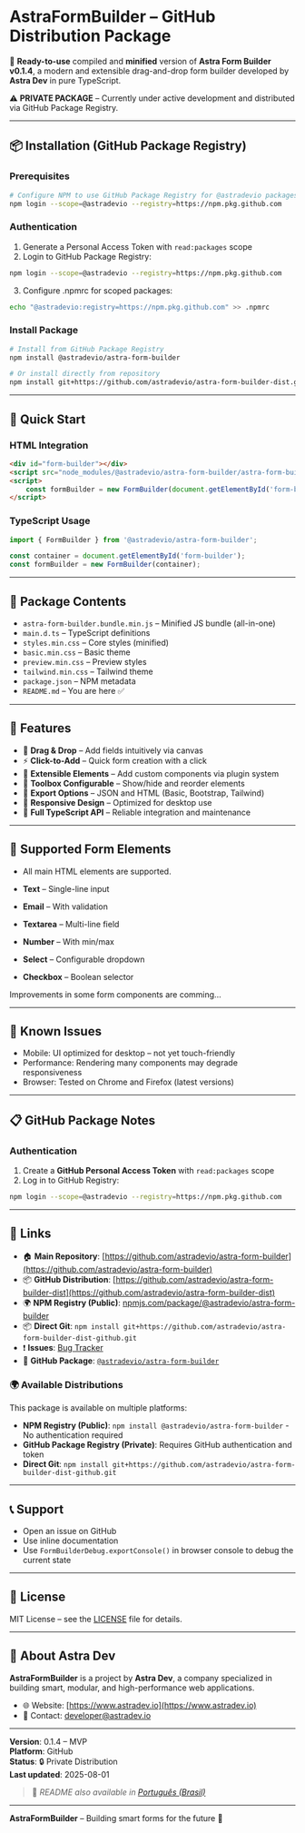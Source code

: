 # AstraFormBuilder – GitHub Distribution Package

🚀 **Ready-to-use** compiled and **minified** version of **Astra Form Builder v0.1.4**, a modern and extensible drag-and-drop form builder developed by **Astra Dev** in pure TypeScript.

⚠️ **PRIVATE PACKAGE** – Currently under active development and distributed via GitHub Package Registry.

---

## 📦 Installation (GitHub Package Registry)

### Prerequisites

```bash
# Configure NPM to use GitHub Package Registry for @astradevio packages
npm login --scope=@astradevio --registry=https://npm.pkg.github.com
```

### Authentication

1. Generate a Personal Access Token with `read:packages` scope
2. Login to GitHub Package Registry:
```bash
npm login --scope=@astradevio --registry=https://npm.pkg.github.com
```

3. Configure .npmrc for scoped packages:
```bash
echo "@astradevio:registry=https://npm.pkg.github.com" >> .npmrc
```

### Install Package

```bash
# Install from GitHub Package Registry
npm install @astradevio/astra-form-builder

# Or install directly from repository
npm install git+https://github.com/astradevio/astra-form-builder-dist.git
```

---

## 🚀 Quick Start

### HTML Integration

```html
<div id="form-builder"></div>
<script src="node_modules/@astradevio/astra-form-builder/astra-form-builder.bundle.min.js"></script>
<script>
    const formBuilder = new FormBuilder(document.getElementById('form-builder'));
</script>
```

### TypeScript Usage

```ts
import { FormBuilder } from '@astradevio/astra-form-builder';

const container = document.getElementById('form-builder');
const formBuilder = new FormBuilder(container);
```

---

## 📁 Package Contents

- `astra-form-builder.bundle.min.js` – Minified JS bundle (all-in-one)
- `main.d.ts` – TypeScript definitions
- `styles.min.css` – Core styles (minified)
- `basic.min.css` – Basic theme
- `preview.min.css` – Preview styles
- `tailwind.min.css` – Tailwind theme
- `package.json` – NPM metadata
- `README.md` – You are here ✅

---

## 🌟 Features

- 🧩 **Drag & Drop** – Add fields intuitively via canvas
- ⚡ **Click-to-Add** – Quick form creation with a click
- 🧠 **Extensible Elements** – Add custom components via plugin system
- 🧰 **Toolbox Configurable** – Show/hide and reorder elements
- 💾 **Export Options** – JSON and HTML (Basic, Bootstrap, Tailwind)
- 📐 **Responsive Design** – Optimized for desktop use
- 🧪 **Full TypeScript API** – Reliable integration and maintenance

---

## 🧩 Supported Form Elements

- All main HTML elements are supported. 

- **Text** – Single-line input
- **Email** – With validation
- **Textarea** – Multi-line field
- **Number** – With min/max
- **Select** – Configurable dropdown
- **Checkbox** – Boolean selector

Improvements in some form components are comming...

---

## 🐛 Known Issues

- Mobile: UI optimized for desktop – not yet touch-friendly
- Performance: Rendering many components may degrade responsiveness
- Browser: Tested on Chrome and Firefox (latest versions)

---

## 📋 GitHub Package Notes

### Authentication

1. Create a **GitHub Personal Access Token** with `read:packages` scope
2. Log in to GitHub Registry:

```bash
npm login --scope=@astradevio --registry=https://npm.pkg.github.com
```

---

## 🔗 Links

- 🏠 **Main Repository**: [https://github.com/astradevio/astra-form-builder](https://github.com/astradevio/astra-form-builder)
- 📦 **GitHub Distribution**: [https://github.com/astradevio/astra-form-builder-dist](https://github.com/astradevio/astra-form-builder-dist)
- 🌍 **NPM Registry (Public)**: [npmjs.com/package/@astradevio/astra-form-builder](https://www.npmjs.com/package/@astradevio/astra-form-builder)
- 📦 **Direct Git**: `npm install git+https://github.com/astradevio/astra-form-builder-dist-github.git`
- ❗ **Issues**: [Bug Tracker](https://github.com/astradevio/astra-form-builder/issues)
- 🧪 **GitHub Package**: [`@astradevio/astra-form-builder`](https://github.com/astradevio/astra-form-builder/packages)

### 🌍 Available Distributions

This package is available on multiple platforms:

- **NPM Registry (Public)**: `npm install @astradevio/astra-form-builder` - No authentication required
- **GitHub Package Registry (Private)**: Requires GitHub authentication and token
- **Direct Git**: `npm install git+https://github.com/astradevio/astra-form-builder-dist-github.git`

---

## 📞 Support

- Open an issue on GitHub
- Use inline documentation
- Use `FormBuilderDebug.exportConsole()` in browser console to debug the current state

---

## 📄 License

MIT License – see the [LICENSE](./LICENSE.md) file for details.

---

## 🏢 About Astra Dev

**AstraFormBuilder** is a project by **Astra Dev**, a company specialized in building smart, modular, and high-performance web applications.

- 🌐 Website: [https://www.astradev.io](https://www.astradev.io)
- 📧 Contact: developer@astradev.io

---

**Version**: 0.1.4 – MVP  
**Platform**: GitHub  
**Status**: 🔒 Private Distribution  
**Last updated**: 2025-08-01

> 📝 *README also available in [Português (Brasil)](README.pt-BR.md)*

---

**AstraFormBuilder** – Building smart forms for the future 🚀
